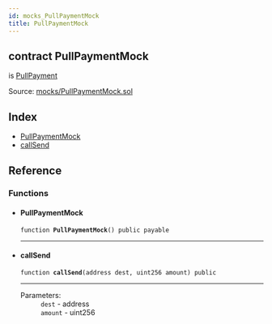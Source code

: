 ```yaml
---
id: mocks_PullPaymentMock
title: PullPaymentMock
---
```


<div class="contract-doc"><div class="contract"><h2 class="contract-header"><span class="contract-kind">contract</span> PullPaymentMock</h2><p class="base-contracts"><span>is</span> <a href="payment_PullPayment.html">PullPayment</a></p><div class="source">Source: <a href="https://github.com/OpenZeppelin/zeppelin-solidity/blob/v1.6.0/contracts/mocks/PullPaymentMock.sol" target="_blank">mocks/PullPaymentMock.sol</a></div></div><div class="index"><h2>Index</h2><ul><li><a href="mocks_PullPaymentMock.html#PullPaymentMock">PullPaymentMock</a></li><li><a href="mocks_PullPaymentMock.html#callSend">callSend</a></li></ul></div><div class="reference"><h2>Reference</h2><div class="functions"><h3>Functions</h3><ul><li><div class="item function"><span id="PullPaymentMock" class="anchor-marker"></span><h4 class="name">PullPaymentMock</h4><div class="body"><code class="signature">function <strong>PullPaymentMock</strong><span>() </span><span>public </span><span>payable </span></code><hr/></div></div></li><li><div class="item function"><span id="callSend" class="anchor-marker"></span><h4 class="name">callSend</h4><div class="body"><code class="signature">function <strong>callSend</strong><span>(address dest, uint256 amount) </span><span>public </span></code><hr/><dl><dt><span class="label-parameters">Parameters:</span></dt><dd><div><code>dest</code> - address</div><div><code>amount</code> - uint256</div></dd></dl></div></div></li></ul></div></div></div>
